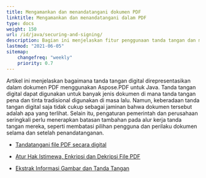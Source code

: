 ```yaml
---
title: Mengamankan dan menandatangani dokumen PDF
linktitle: Mengamankan dan menandatangani dalam PDF
type: docs
weight: 150
url: /id/java/securing-and-signing/
description: Bagian ini menjelaskan fitur penggunaan tanda tangan dan mengamankan dokumen PDF Anda menggunakan Java.
lastmod: "2021-06-05"
sitemap:
    changefreq: "weekly"
    priority: 0.7
---
```


Artikel ini menjelaskan bagaimana tanda tangan digital direpresentasikan dalam dokumen PDF menggunakan Aspose.PDF untuk Java. Tanda tangan digital dapat digunakan untuk banyak jenis dokumen di mana tanda tangan pena dan tinta tradisional digunakan di masa lalu. Namun, keberadaan tanda tangan digital saja tidak cukup sebagai jaminan bahwa dokumen tersebut adalah apa yang terlihat. Selain itu, pengaturan pemerintah dan perusahaan seringkali perlu menerapkan batasan tambahan pada alur kerja tanda tangan mereka, seperti membatasi pilihan pengguna dan perilaku dokumen selama dan setelah penandatanganan.

- [Tandatangani file PDF secara digital](/pdf/id/java/digitally-sign-pdf-file/)

- [Atur Hak Istimewa, Enkripsi dan Dekripsi File PDF](/pdf/id/java/set-privileges-encrypt-and-decrypt-pdf-file/)
- [Ekstrak Informasi Gambar dan Tanda Tangan](/pdf/id/java/extract-image-and-signature-information/)